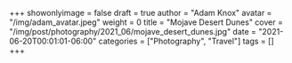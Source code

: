 +++
showonlyimage = false
draft = true
author = "Adam Knox"
avatar = "/img/adam_avatar.jpeg"
weight = 0
title = "Mojave Desert Dunes"
cover = "/img/post/photography/2021_06/mojave_desert_dunes.jpg"
date = "2021-06-20T00:01:01-06:00"
categories = ["Photography", "Travel"]
tags = []
+++
<!--more-->
